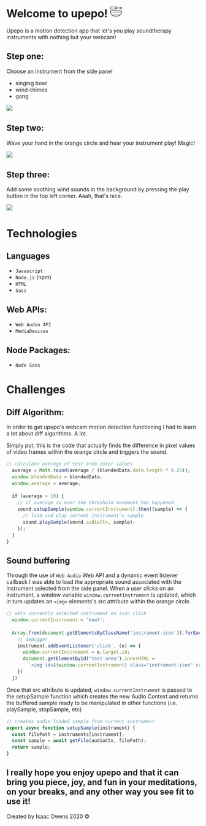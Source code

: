 # Welcome to upepo! <img src="dist/images/bowl.png" height="30px">

Upepo is a motion detection app that let's you play soundtherapy instruments with nothing but your webcam!  

## Step one: 
Choose an instrument from the side panel 
- singing bowl
- wind chimes
- gong

![](dist/images/snippets/upepo_step_one.gif)

## Step two: 
Wave your hand in the orange circle and hear your instrument play! Magic!

![](dist/images/snippets/upepo_step_two.gif)

## Step three: 
Add some soothing wind sounds in the background by pressing the play button in the top left corner. Aaah, that's nice.

![](dist/images/snippets/upepo_step_three.gif)

# Technologies

## Languages

- `Javascript`
-  `Node.js` (npm)
- `HTML`
- `Sass`

## Web APIs:

- `Web Audio API`
- `MediaDevices`

## Node Packages:

- `Node Sass`

# Challenges 

## Diff Algorithm:

In order to get upepo's webcam motion detection functioning I had to learn a lot about diff algorithms.  A lot.

Simply put, this is the code that actually finds the difference in pixel values of video frames within the orange circle and triggers the sound.

```javascript
// calculate average of test area color values
  average = Math.round(average / (blendedData.data.length * 0.25));
  window.blendedData = blendedData;
  window.average = average;

  if (average > 10) {
    // if average is over the threshold movement has happened
    sound.setupSample(window.currentInstrument).then((sample) => {
      // load and play current instrument's sample
      sound.playSample(sound.audioCtx, sample);
    });
  }
}
```

## Sound buffering

Through the use of `Web Audio` Web API and a dynamic event listener callback I was able to load the appropriate sound associated with the instrument selected from the side panel.  When a user clicks on an instrument, a window variable `window.currentInstrument` is updated, which in turn updates an `<img>` elements's src attribute within the orange circle.

```javascript
// sets currently selected instrument on icon click
  window.currentInstrument = 'bowl';

  Array.from(document.getElementsByClassName('instrument-icon')).forEach(instrument => {
    // debugger
    instrument.addEventListener('click', (e) => {
      window.currentInstrument = e.target.id;
      document.getElementById("test-area").innerHTML =
        `<img id=${window.currentInstrument} class="instrument-icon" src=${icons[window.currentInstrument]} alt=${window.currentInstrument}>`;
    })
  })
```

Once that src attribute is updated, `window.currentInstrument` is passed to the setupSample function which creates the new Audio Context and returns the buffered sample ready to be manipulated in other functions (i.e. playSample, stopSample, etc)

```javascript
// creates audio loaded sample from current instrument
export async function setupSample(instrument) {
  const filePath = instruments[instrument];
  const sample = await getFile(audioCtx, filePath);
  return sample;
}
```

## I really hope you enjoy upepo and that it can bring you piece, joy, and fun in your meditations, on your breaks, and any other way you see fit to use it!

Created by Isaac Owens 2020 &#169;

